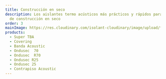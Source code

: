 ```yaml
---
title: Construcción en seco
description: Los aislantes termo acústicos más prácticos y rápidos para tu obra
  de construcción en seco
order: 3
mainImage: https://res.cloudinary.com/isolant-cloudinary/image/upload/f_auto,q_auto:good/website-2021/product-lines/isolant-aislantes-lineas-de-producto-construccion-en-seco.jpg
products:
  - Super TBA
  - Covering
  - Banda Acoustic
  - Ondusec  70
  - Ondusec  R70
  - Ondusec R25
  - Ondusec 25
  - Contrapiso Acoustic
---
```

